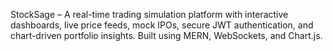 StockSage – A real-time trading simulation platform with interactive dashboards, live price feeds, mock IPOs, secure JWT authentication, and chart-driven portfolio insights. Built using MERN, WebSockets, and Chart.js.
